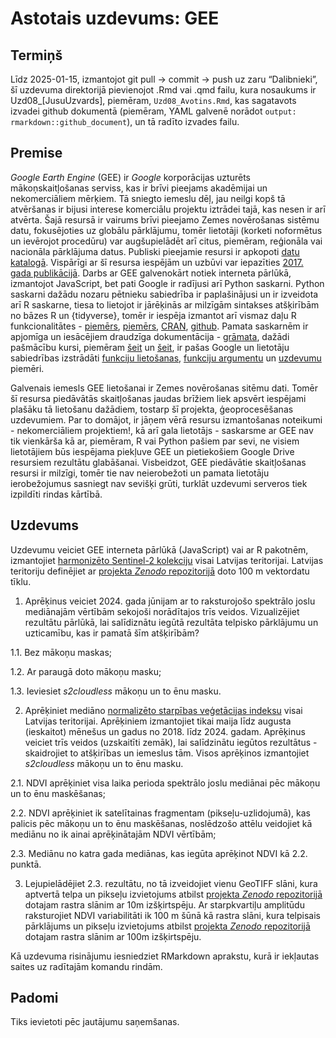 Astotais uzdevums: GEE
================

## Termiņš

Līdz 2025-01-15, izmantojot git pull -\> commit -\> push uz zaru
“Dalibnieki”, šī uzdevuma direktorijā pievienojot .Rmd vai .qmd failu,
kura nosaukums ir Uzd08\_\[JusuUzvards\], piemēram, `Uzd08_Avotins.Rmd`,
kas sagatavots izvadei github dokumentā (piemēram, YAML galvenē norādot
`output: rmarkdown::github_document`), un tā radīto izvades failu.

## Premise

*Google Earth Engine* (GEE) ir *Google* korporācijas uzturēts
mākoņskaitļošanas serviss, kas ir brīvi pieejams akadēmijai un
nekomerciāliem mērķiem. Tā sniegto iemeslu dēļ, jau neilgi kopš tā
atvēršanas ir bijusi interese komerciālu projektu iztrādei tajā, kas
nesen ir arī atvērta. Šajā resursā ir vairums brīvi pieejamo Zemes
novērošanas sistēmu datu, fokusējoties uz globālu pārklājumu, tomēr
lietotāji (korketi noformētus un ievērojot procedūru) var augšupielādēt
arī citus, piemēram, reģionāla vai nacionāla pārklājuma datus. Publiski
pieejamie resursi ir apkopoti [datu
katalogā](https://developers.google.com/earth-engine/datasets).
Vispārīgi ar šī resursa iespējām un uzbūvi var iepazīties [2017. gada
publikācijā](https://doi.org/10.1016/j.rse.2017.06.031). Darbs ar GEE
galvenokārt notiek interneta pārlūkā, izmantojot JavaScript, bet pati
Google ir radījusi arī Python saskarni. Python saskarni dažādu nozaru
pētnieku sabiedrība ir paplašinājusi un ir izveidota arī R saskarne,
tiesa to lietojot ir jārēķinās ar milzīgām sintakses atšķirībām no bāzes
R un {tidyverse}, tomēr ir iespēja izmantot arī vismaz daļu R
funkcionalitātes - [piemērs](https://csaybar.github.io/rgee-examples/),
[piemērs](https://r-spatial.github.io/rgee/reference/rgee-package.html),
[CRAN](https://cran.r-project.org/web/packages/rgee/index.html),
[github](https://github.com/r-spatial/rgee). Pamata saskarnēm ir
apjomīga un iesācējiem draudzīga dokumentācija -
[grāmata](https://www.eefabook.org/), dažādi pašmācību kursi, piemēram
[šeit](https://google-earth-engine.com/) un
[šeit](https://courses.spatialthoughts.com/end-to-end-gee.html), ir
pašas Google un lietotāju sabiedrības izstrādāti [funkciju
lietošanas](https://developers.google.com/earth-engine/guides),
[funkciju argumentu](https://developers.google.com/earth-engine/apidocs)
un [uzdevumu](https://developers.google.com/earth-engine/tutorials)
piemēri.

Galvenais iemesls GEE lietošanai ir Zemes novērošanas sitēmu dati. Tomēr
šī resursa piedāvātās skaitļošanas jaudas brīžiem liek apsvērt iespējami
plašāku tā lietošanu dažādiem, tostarp šī projekta, ģeoprocesēšanas
uzdevumiem. Par to domājot, ir jāņem vērā resursu izmantošanas
noteikumi - nekomerciāliem projektiem!, kā arī gala lietotājs -
saskarsme ar GEE nav tik vienkārša kā ar, piemēram, R vai Python pašiem
par sevi, ne visiem lietotājiem būs iespējama piekļuve GEE un
pietiekošiem Google Drive resursiem rezultātu glabāšanai. Visbeidzot,
GEE piedāvātie skaitļošanas resursi ir milzīgi, tomēr tie nav
neierobežoti un pamata lietotāju ierobežojumus sasniegt nav sevišķi
grūti, turklāt uzdevumi serveros tiek izpildīti rindas kārtībā.

## Uzdevums

Uzdevumu veiciet GEE interneta pārlūkā (JavaScript) vai ar R pakotnēm,
izmantojiet [harmonizēto Sentinel-2
kolekciju](https://developers.google.com/earth-engine/datasets/catalog/COPERNICUS_S2_HARMONIZED#description)
visai Latvijas teritorijai. Latvijas teritoriju definējiet ar [projekta
*Zenodo*
repozitorijā](https://zenodo.org/communities/hiqbiodiv/records?q=&l=list&p=1&s=10&sort=newest)
doto 100 m vektordatu tīklu.

1.  Aprēķinus veiciet 2024. gada jūnijam ar to raksturojošo spektrālo
    joslu mediānajām vērtībām sekojoši norādītajos trīs veidos.
    Vizualizējiet rezultātu pārlūkā, lai salīdiznātu iegūtā rezultāta
    telpisko pārklājumu un uzticamību, kas ir pamatā šīm atšķirībām?

1.1. Bez mākoņu maskas;

1.2. Ar paraugā doto mākoņu masku;

1.3. Ieviesiet *s2cloudless* mākoņu un to ēnu masku.

2.  Aprēķiniet mediāno [normalizēto starpības veģetācijas
    indeksu](https://en.wikipedia.org/wiki/Normalized_difference_vegetation_index)
    visai Latvijas teritorijai. Aprēķiniem izmantojiet tikai maija līdz
    augusta (ieskaitot) mēnešus un gadus no 2018. līdz 2024. gadam.
    Aprēķinus veiciet trīs veidos (uzskaitīti zemāk), lai salīdzinātu
    iegūtos rezultātus - skaidrojiet to atšķirības un iemeslus tām.
    Visos aprēķinos izmantojiet *s2cloudless* mākoņu un to ēnu masku.

2.1. NDVI aprēķiniet visa laika perioda spektrālo joslu mediānai pēc
mākoņu un to ēnu maskēšanas;

2.2. NDVI aprēķiniet ik satelītainas fragmentam (pikseļu-uzlidojumā),
kas palicis pēc mākoņu un to ēnu maskēšanas, noslēdzošo attēlu veidojiet
kā mediānu no ik ainai aprēķinātajām NDVI vērtībām;

2.3. Mediānu no katra gada mediānas, kas iegūta aprēķinot NDVI kā 2.2.
punktā.

3.  Lejupielādējiet 2.3. rezultātu, no tā izveidojiet vienu GeoTIFF
    slāni, kura aptvertā telpa un pikseļu izvietojums atbilst [projekta
    *Zenodo*
    repozitorijā](https://zenodo.org/communities/hiqbiodiv/records?q=&l=list&p=1&s=10&sort=newest)
    dotajam rastra slānim ar 10m izšķirtspēju. Ar starpkvartiļu
    amplitūdu raksturojiet NDVI variabilitāti ik 100 m šūnā kā rastra
    slāni, kura telpisais pārklājums un pikseļu izvietojums atbilst
    [projekta *Zenodo*
    repozitorijā](https://zenodo.org/communities/hiqbiodiv/records?q=&l=list&p=1&s=10&sort=newest)
    dotajam rastra slānim ar 100m izšķirtspēju.

Kā uzdevuma risinājumu iesniedziet RMarkdown aprakstu, kurā ir iekļautas
saites uz radītajām komandu rindām.

## Padomi

Tiks ievietoti pēc jautājumu saņemšanas.
